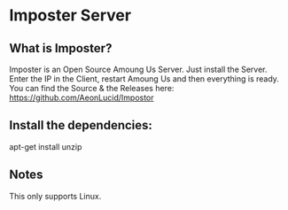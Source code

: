 # Imposter Server

## What is Imposter?

Imposter is an Open Source Amoung Us Server.
Just install the Server. Enter the IP in the Client, restart Amoung Us and then everything is ready.
You can find the Source & the Releases here: https://github.com/AeonLucid/Impostor

## Install the dependencies:

apt-get install unzip

## Notes

This only supports Linux.